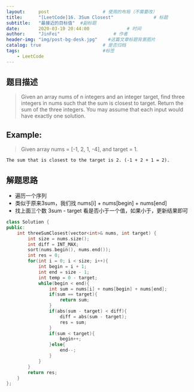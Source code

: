 ```yaml
---
layout:     post                    # 使用的布局（不需要改） 
title:      "[LeetCode]16. 3Sum Closest"               # 标题  
subtitle:   "最接近的目标值"  #副标题 
date:       2020-03-10 20:44:00              # 时间 
author:     "JinFei"                    # 作者 
header-img: "img/post-bg-desk.jpg"    #这篇文章标题背景图片 
catalog: true                       # 是否归档 
tags:                               #标签     
    - LeetCode
---
```


## 题目描述
> Given an array nums of n integers and an integer target, find three integers in nums such that the sum is closest to target. Return the sum of the three integers. You may assume that each input would have exactly one solution.




## Example:
>   Given array nums = [-1, 2, 1, -4], and target = 1.

    The sum that is closest to the target is 2. (-1 + 2 + 1 = 2).

## 解题思路
- 遍历一个序列
- 类似于原来3sum，我们找 nums[i] + nums[begin] + nums[end] 
- 找上面三个数 3sum - target 看是否小于一个值，如果小于，更新结果即可

```C++
class Solution {
public:
    int threeSumClosest(vector<int>& nums, int target) {
        int size = nums.size();
        int diff = INT_MAX;
        sort(nums.begin(), nums.end());
        int res = 0;
        for(int i = 0; i < size; i++){
            int begin = i + 1;
            int end = size - 1;
            int temp = 0 - target;
            while(begin < end){
                int sum = nums[i] + nums[begin] + nums[end];
                if(sum == target){
                    return sum;
                }
                if(abs(sum - target) < diff){
                    diff = abs(sum - target);
                    res = sum;
                }
                if(sum < target){
                    begin++;
                }else{
                    end--;
                }
            }
        }
        return res;
    }
};
```